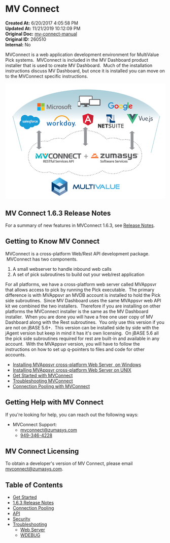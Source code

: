 # MV Connect

<PageHeader />

**Created At:** 6/20/2017 4:05:58 PM  
**Updated At:** 11/21/2019 10:12:09 PM  
**Original Doc:** [mv-connect-manual](https://docs.zumasys.com/36307-mv-connect/mv-connect-manual)  
**Original ID:** 260510  
**Internal:** No  

MVConnect is a web application development environment for MultiValue Pick systems.  MVConnect is included in the MV Dashboard product installer that is used to create MV Dashboard.  Much of the installation instructions discuss MV Dashboard, but once it is installed you can move on to the MVConnect specific instructions.


![mv-connect-manual: 1574365223932-mv-connect-%2b-zs-software-services-(1)](./1574365223932-mv-connect-and-software-services.png)

## MV Connect 1.6.3 Release Notes

For a summary of new features in MVConnect 1.6.3, see [Release Notes](./1.6.3-release-notes/README.md).

## Getting to Know MV Connect

MVConnect is a cross-platform Web/Rest API development package.  MVConnect has two components.

1. A small webserver to handle inbound web calls
1. A set of pick subroutines to build out your web/rest application

For all platforms, we have a cross-platform web server called MVAppsvr that allows access to pick by running the Pick executable.  The primary difference is with MVAppsvr an MVDB account is installed to hold the Pick side subroutines.  Since MV Dashboard uses the same MVAppsvr web API kit we combined the two installers.  Therefore if you are installing on other platforms the MVConnect installer is the same as the MV Dashboard installer.  When you are done you will have a free one user copy of MV Dashboard along with the Rest subroutines.  You only use this version if you are not on jBASE 5.6+.  This version can be installed side by side with the jAgent version but keep in mind it has it's own licensing.  On jBASE 5.6 all the pick side subroutines required for rest are built-in and available in any account.  With the MVAppsvr version, you will have to follow the instructions on how to set up q-pointers to files and code for other accounts.

- [Installing MVAppsvr cross-platform Web Server  on Windows](./../../mv-dashboard/install-mv-dashboard&mv-connect-windows)
- [Installing MVAppsvr cross-platform Web Server on UNIX](./../../mv-dashboard/install-mv-dashboard&mv-connect-unix)
- [Get Started with MVConnect](./get-started/README.md)
- [Troubleshooting MVConnect](./troubleshooting/README.md)
- [Connection Pooling with MVConnect](./connection-pooling/README.md)

## Getting Help with MV Connect

If you're looking for help, you can reach out the following ways:

* MVConnect Support:
  * [mvconnect@zumasys.com](mailto:mvconnect@zumasys.com)
  * [949-346-4228](tel:9493464228)


## MV Connect Licensing

To obtain a developer's version of MV Connect, please email [mvconnect@zumasys.com](mailto:mvconnect@zumasys.com).

## Table of Contents

* [Get Started](./get-started/README.md)  
* [1.6.3 Release Notes](./1.6.3-release-notes/README.md)
* [Connection Pooling](./connection-pooling/README.md)   
* [API](./api/README.md)    
* [Security](./security/README.md)  
* [Troubleshooting](./troubleshooting/README.md)
  * [Web Server](./troubleshooting/web-server/README.md) 
  * [WDEBUG](./troubleshooting/wdebug/README.md)
